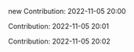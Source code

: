 new
Contribution: 2022-11-05 20:00

Contribution: 2022-11-05 20:01

Contribution: 2022-11-05 20:02

